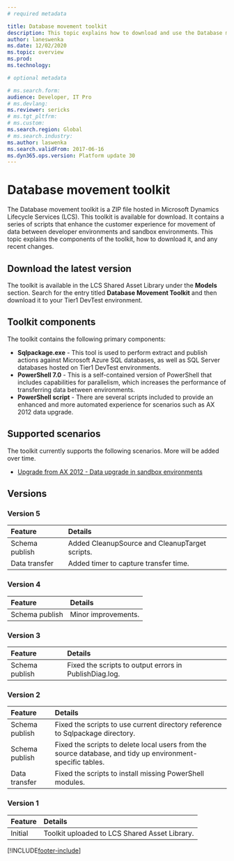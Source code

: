 ```yaml
---
# required metadata

title: Database movement toolkit
description: This topic explains how to download and use the Database movement toolkit. 
author: laneswenka
ms.date: 12/02/2020
ms.topic: overview
ms.prod: 
ms.technology: 

# optional metadata

# ms.search.form: 
audience: Developer, IT Pro
# ms.devlang: 
ms.reviewer: sericks
# ms.tgt_pltfrm: 
# ms.custom: 
ms.search.region: Global
# ms.search.industry: 
ms.author: laswenka
ms.search.validFrom: 2017-06-16
ms.dyn365.ops.version: Platform update 30
---
```


# Database movement toolkit

The Database movement toolkit is a ZIP file hosted in Microsoft Dynamics Lifecycle Services (LCS). This toolkit is available for download. It contains a series of scripts that enhance the customer experience for movement of data between developer environments and sandbox environments. This topic explains the components of the toolkit, how to download it, and any recent changes.

## Download the latest version

The toolkit is available in the LCS Shared Asset Library under the **Models** section.  Search for the entry titled **Database Movement Toolkit** and then download it to your Tier1 DevTest environment.  

## Toolkit components

The toolkit contains the following primary components:

- **Sqlpackage.exe** - This tool is used to perform extract and publish actions against Microsoft Azure SQL databases, as well as SQL Server databases hosted on Tier1 DevTest environments.  
- **PowerShell 7.0** - This is a self-contained version of PowerShell that includes capabilities for parallelism, which increases the performance of transferring data between environments.  
- **PowerShell script** - There are several scripts included to provide an enhanced and more automated experience for scenarios such as AX 2012 data upgrade.

## Supported scenarios

The toolkit currently supports the following scenarios. More will be added over time.  

* [Upgrade from AX 2012 - Data upgrade in sandbox environments](/d365F-O/fin-ops-core/dev-itpro/database/data-upgrade-self-service)

## Versions

### Version 5
| Feature | Details |
| :------ | :------ |
| Schema publish | Added CleanupSource and CleanupTarget scripts.|
| Data transfer | Added timer to capture transfer time.|

### Version 4
| Feature | Details |
| :------ | :------ |
| Schema publish | Minor improvements.|

### Version 3
| Feature | Details |
| :------ | :------ |
| Schema publish | Fixed the scripts to output errors in PublishDiag.log.|

### Version 2
| Feature | Details |
| :------ | :------ |
| Schema publish | Fixed the scripts to use current directory reference to Sqlpackage directory.|
| Schema publish | Fixed the scripts to delete local users from the source database, and tidy up environment-specific tables.|
| Data transfer | Fixed the scripts to install missing PowerShell modules.|

### Version 1
| Feature | Details |
| :------ | :------ |
| Initial | Toolkit uploaded to LCS Shared Asset Library.|




[!INCLUDE[footer-include](../../../includes/footer-banner.md)]